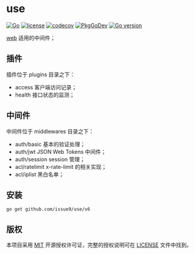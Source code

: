 # use

[![Go](https://github.com/issue9/use/actions/workflows/go.yml/badge.svg)](https://github.com/issue9/use/actions/workflows/go.yml)
[![license](https://img.shields.io/badge/license-MIT-brightgreen.svg?style=flat)](https://opensource.org/licenses/MIT)
[![codecov](https://codecov.io/gh/issue9/use/branch/master/graph/badge.svg)](https://codecov.io/gh/issue9/use)
[![PkgGoDev](https://pkg.go.dev/badge/github.com/issue9/use/v6)](https://pkg.go.dev/github.com/issue9/use/v6)
[![Go version](https://img.shields.io/github/go-mod/go-version/issue9/use)](https://golang.org)

[web](https://pkg.go.dev/github.com/issue9/web) 适用的中间件；

## 插件

插件位于 plugins 目录之下：

- access 客户端访问记录；
- health 接口状态的监测；

## 中间件

中间件位于 middlewares 目录之下：

- auth/basic 基本的验证处理；
- auth/jwt JSON Web Tokens 中间件；
- auth/session session 管理；
- acl/ratelimit x-rate-limit 的相关实现；
- acl/iplist 黑白名单；

## 安装

```shell
go get github.com/issue9/use/v6
```

## 版权

本项目采用 [MIT](https://opensource.org/licenses/MIT) 开源授权许可证，完整的授权说明可在 [LICENSE](LICENSE) 文件中找到。
